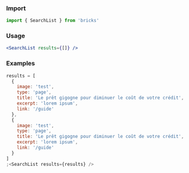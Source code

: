 ### Import

```js static
import { SearchList } from 'bricks'
```

### Usage

```jsx static
<SearchList results={[]} />
```

### Examples

```jsx
results = [
  {
    image: 'test',
    type: 'page',
    title: 'Le prêt gigogne pour diminuer le coût de votre crédit',
    excerpt: 'lorem ipsum',
    link: '/guide'
  },
  {
    image: 'test',
    type: 'page',
    title: 'Le prêt gigogne pour diminuer le coût de votre crédit',
    excerpt: 'lorem ipsum',
    link: '/guide'
  }
]
;<SearchList results={results} />
```
